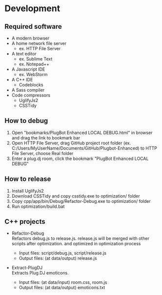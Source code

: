 # Development

## Required software
- A modern browser
- A home network file server
	- ex. HTTP File Server
- A text editor
	- ex. Sublime Text
	- ex. Notepad++
- A Javascript IDE
    - ex. WebStorm
- A C++ IDE
	- Codeblocks
- A Sass compiler
- Code compressors
	- UglifyJs2
	- CSSTidy

## How to debug
1. Open "bookmarks/PlugBot Enhanced LOCAL DEBUG.html" in browser and drag the
	link to bookmark bar
2. Open HTTP File Server, drag GitHub project root folder
	(ex. C:/Users/MyUserName/Documents/GitHub/Plugbot-Enhanced)
	to HTTP File Server, choose Real folder
3. Enter a plug.dj room, click the bookmark "PlugBot Enhanced LOCAL DEBUG"

## How to release
1. Install UglifyJs2
2. Download CSSTidy and copy csstidy.exe to optimization/ folder
3. Copy cpp/app/bin/Debug/Refactor-Debug.exe to optimization/ folder
4. Run optimization/build.bat

## C++ projects
- Refactor-Debug <br>
Refactors debug.js to release.js. release.js will be merged with other scripts
after optimization.
	and optimized in optimization process
	- Input files: script/debug.js, script/release.js
	- Output files: (at data/output) release.js

- Extract-PlugDJ <br>
Extracts Plug.DJ emoticons.
	- Input files: (at data/input) room.css, room.js
	- Output files: (at data/output) emoticons.txt
